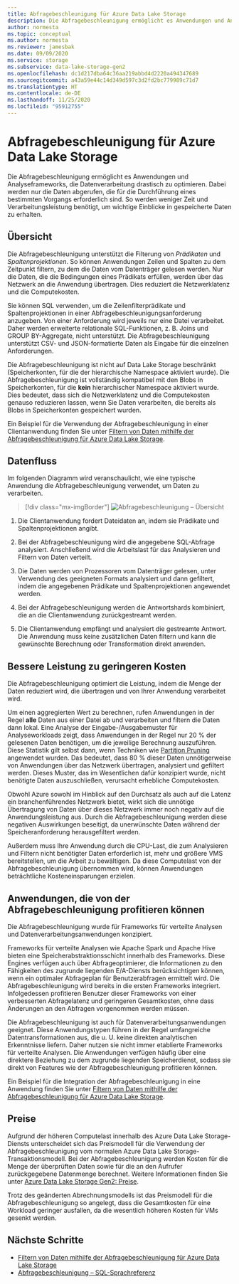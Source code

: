 ```yaml
---
title: Abfragebeschleunigung für Azure Data Lake Storage
description: Die Abfragebeschleunigung ermöglicht es Anwendungen und Analyseframeworks, die Datenverarbeitung drastisch zu optimieren. Dabei werden nur die Daten abgerufen, die für einen Verarbeitungsvorgang erforderlich sind.
author: normesta
ms.topic: conceptual
ms.author: normesta
ms.reviewer: jamesbak
ms.date: 09/09/2020
ms.service: storage
ms.subservice: data-lake-storage-gen2
ms.openlocfilehash: dc1d217dba64c36aa219abbd4d2220a494347689
ms.sourcegitcommit: a43a59e44c14d349d597c3d2fd2bc779989c71d7
ms.translationtype: HT
ms.contentlocale: de-DE
ms.lasthandoff: 11/25/2020
ms.locfileid: "95912755"
---
```

# <a name="azure-data-lake-storage-query-acceleration"></a>Abfragebeschleunigung für Azure Data Lake Storage

Die Abfragebeschleunigung ermöglicht es Anwendungen und Analyseframeworks, die Datenverarbeitung drastisch zu optimieren. Dabei werden nur die Daten abgerufen, die für die Durchführung eines bestimmten Vorgangs erforderlich sind. So werden weniger Zeit und Verarbeitungsleistung benötigt, um wichtige Einblicke in gespeicherte Daten zu erhalten.

## <a name="overview"></a>Übersicht

Die Abfragebeschleunigung unterstützt die Filterung von *Prädikaten* und *Spaltenprojektionen*. So können Anwendungen Zeilen und Spalten zu dem Zeitpunkt filtern, zu dem die Daten vom Datenträger gelesen werden. Nur die Daten, die die Bedingungen eines Prädikats erfüllen, werden über das Netzwerk an die Anwendung übertragen. Dies reduziert die Netzwerklatenz und die Computekosten.  

Sie können SQL verwenden, um die Zeilenfilterprädikate und Spaltenprojektionen in einer Abfragebeschleunigungsanforderung anzugeben. Von einer Anforderung wird jeweils nur eine Datei verarbeitet. Daher werden erweiterte relationale SQL-Funktionen, z. B. Joins und GROUP BY-Aggregate, nicht unterstützt. Die Abfragebeschleunigung unterstützt CSV- und JSON-formatierte Daten als Eingabe für die einzelnen Anforderungen.

Die Abfragebeschleunigung ist nicht auf Data Lake Storage beschränkt (Speicherkonten, für die der hierarchische Namespace aktiviert wurde). Die Abfragebeschleunigung ist vollständig kompatibel mit den Blobs in Speicherkonten, für die **kein** hierarchischer Namespace aktiviert wurde. Dies bedeutet, dass sich die Netzwerklatenz und die Computekosten genauso reduzieren lassen, wenn Sie Daten verarbeiten, die bereits als Blobs in Speicherkonten gespeichert wurden.

Ein Beispiel für die Verwendung der Abfragebeschleunigung in einer Clientanwendung finden Sie unter [Filtern von Daten mithilfe der Abfragebeschleunigung für Azure Data Lake Storage](data-lake-storage-query-acceleration-how-to.md).

## <a name="data-flow"></a>Datenfluss

Im folgenden Diagramm wird veranschaulicht, wie eine typische Anwendung die Abfragebeschleunigung verwendet, um Daten zu verarbeiten.

> [!div class="mx-imgBorder"]
> ![Abfragebeschleunigung – Übersicht](./media/data-lake-storage-query-acceleration/query-acceleration.png)

1. Die Clientanwendung fordert Dateidaten an, indem sie Prädikate und Spaltenprojektionen angibt.

2. Bei der Abfragebeschleunigung wird die angegebene SQL-Abfrage analysiert. Anschließend wird die Arbeitslast für das Analysieren und Filtern von Daten verteilt.

3. Die Daten werden von Prozessoren vom Datenträger gelesen, unter Verwendung des geeigneten Formats analysiert und dann gefiltert, indem die angegebenen Prädikate und Spaltenprojektionen angewendet werden.

4. Bei der Abfragebeschleunigung werden die Antwortshards kombiniert, die an die Clientanwendung zurückgestreamt werden.

5. Die Clientanwendung empfängt und analysiert die gestreamte Antwort. Die Anwendung muss keine zusätzlichen Daten filtern und kann die gewünschte Berechnung oder Transformation direkt anwenden.

## <a name="better-performance-at-a-lower-cost"></a>Bessere Leistung zu geringeren Kosten

Die Abfragebeschleunigung optimiert die Leistung, indem die Menge der Daten reduziert wird, die übertragen und von Ihrer Anwendung verarbeitet wird.

Um einen aggregierten Wert zu berechnen, rufen Anwendungen in der Regel **alle** Daten aus einer Datei ab und verarbeiten und filtern die Daten dann lokal. Eine Analyse der Eingabe-/Ausgabemuster für Analyseworkloads zeigt, dass Anwendungen in der Regel nur 20 % der gelesenen Daten benötigen, um die jeweilige Berechnung auszuführen. Diese Statistik gilt selbst dann, wenn Techniken wie [Partition Pruning](../../hdinsight/hdinsight-hadoop-optimize-hive-query.md#hive-partitioning) angewendet wurden. Das bedeutet, dass 80 % dieser Daten unnötigerweise von Anwendungen über das Netzwerk übertragen, analysiert und gefiltert werden. Dieses Muster, das im Wesentlichen dafür konzipiert wurde, nicht benötigte Daten auszuschließen, verursacht erhebliche Computekosten.  

Obwohl Azure sowohl im Hinblick auf den Durchsatz als auch auf die Latenz ein branchenführendes Netzwerk bietet, wirkt sich die unnötige Übertragung von Daten über dieses Netzwerk immer noch negativ auf die Anwendungsleistung aus. Durch die Abfragebeschleunigung werden diese negativen Auswirkungen beseitigt, da unerwünschte Daten während der Speicheranforderung herausgefiltert werden.

Außerdem muss Ihre Anwendung durch die CPU-Last, die zum Analysieren und Filtern nicht benötigter Daten erforderlich ist, mehr und größere VMS bereitstellen, um die Arbeit zu bewältigen. Da diese Computelast von der Abfragebeschleunigung übernommen wird, können Anwendungen beträchtliche Kosteneinsparungen erzielen.

## <a name="applications-that-can-benefit-from-query-acceleration"></a>Anwendungen, die von der Abfragebeschleunigung profitieren können

Die Abfragebeschleunigung wurde für Frameworks für verteilte Analysen und Datenverarbeitungsanwendungen konzipiert. 

Frameworks für verteilte Analysen wie Apache Spark und Apache Hive bieten eine Speicherabstraktionsschicht innerhalb des Frameworks. Diese Engines verfügen auch über Abfrageoptimierer, die Informationen zu den Fähigkeiten des zugrunde liegenden E/A-Diensts berücksichtigen können, wenn ein optimaler Abfrageplan für Benutzerabfragen ermittelt wird. Die Abfragebeschleunigung wird bereits in die ersten Frameworks integriert. Infolgedessen profitieren Benutzer dieser Frameworks von einer verbesserten Abfragelatenz und geringeren Gesamtkosten, ohne dass Änderungen an den Abfragen vorgenommen werden müssen. 

Die Abfragebeschleunigung ist auch für Datenverarbeitungsanwendungen geeignet. Diese Anwendungstypen führen in der Regel umfangreiche Datentransformationen aus, die u. U. keine direkten analytischen Erkenntnisse liefern. Daher nutzen sie nicht immer etablierte Frameworks für verteilte Analysen. Die Anwendungen verfügen häufig über eine direktere Beziehung zu dem zugrunde liegenden Speicherdienst, sodass sie direkt von Features wie der Abfragebeschleunigung profitieren können. 

Ein Beispiel für die Integration der Abfragebeschleunigung in eine Anwendung finden Sie unter [Filtern von Daten mithilfe der Abfragebeschleunigung für Azure Data Lake Storage](data-lake-storage-query-acceleration-how-to.md).

## <a name="pricing"></a>Preise

Aufgrund der höheren Computelast innerhalb des Azure Data Lake Storage-Diensts unterscheidet sich das Preismodell für die Verwendung der Abfragebeschleunigung vom normalen Azure Data Lake Storage-Transaktionsmodell. Bei der Abfragebeschleunigung werden Kosten für die Menge der überprüften Daten sowie für die an den Aufrufer zurückgegebene Datenmenge berechnet. Weitere Informationen finden Sie unter [Azure Data Lake Storage Gen2: Preise](https://azure.microsoft.com/pricing/details/storage/data-lake/).

Trotz des geänderten Abrechnungsmodells ist das Preismodell für die Abfragebeschleunigung so angelegt, dass die Gesamtkosten für eine Workload geringer ausfallen, da die wesentlich höheren Kosten für VMs gesenkt werden.

## <a name="next-steps"></a>Nächste Schritte

- [Filtern von Daten mithilfe der Abfragebeschleunigung für Azure Data Lake Storage](data-lake-storage-query-acceleration-how-to.md)
- [Abfragebeschleunigung – SQL-Sprachreferenz](query-acceleration-sql-reference.md)